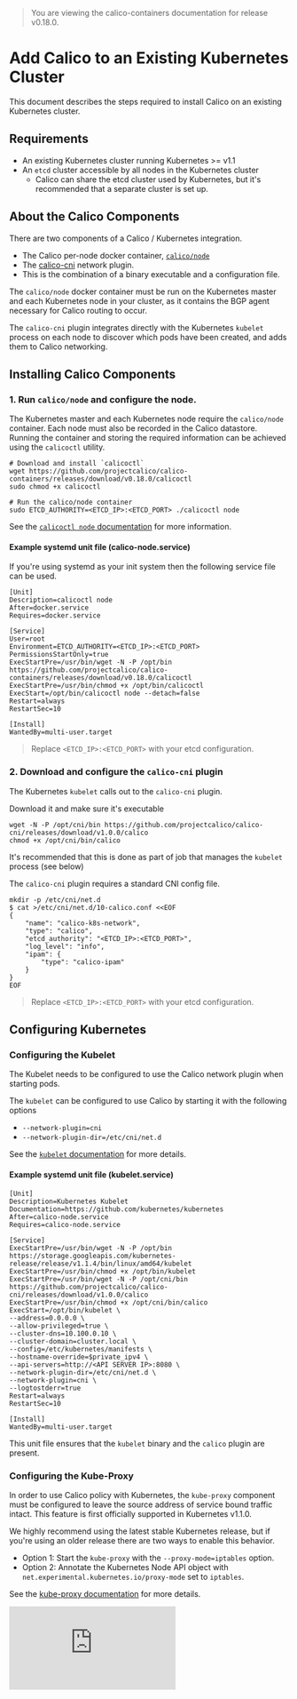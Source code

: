 > You are viewing the calico-containers documentation for release v0.18.0.

# Add Calico to an Existing Kubernetes Cluster

This document describes the steps required to install Calico on an existing
Kubernetes cluster.

## Requirements
- An existing Kubernetes cluster running Kubernetes >= v1.1
- An `etcd` cluster accessible by all nodes in the Kubernetes cluster
  - Calico can share the etcd cluster used by Kubernetes, but it's recommended
  that a separate cluster is set up.

## About the Calico Components

There are two components of a Calico / Kubernetes integration.
- The Calico per-node docker container, [`calico/node`](https://hub.docker.com/r/calico/node/)
- The [calico-cni](https://github.com/projectcalico/calico-cni) network plugin.
 - This is the combination of a binary executable and a configuration file.

The `calico/node` docker container must be run on the Kubernetes master and each
Kubernetes node in your cluster, as it contains the BGP agent necessary for Calico routing to occur.

The `calico-cni` plugin integrates directly with the Kubernetes `kubelet` process
on each node to discover which pods have been created, and adds them to Calico networking.

## Installing Calico Components
### 1. Run `calico/node` and configure the node.
The Kubernetes master and each Kubernetes node require the `calico/node` container.
Each node must also be recorded in the Calico datastore. Running the container and
storing the required information can be achieved using the `calicoctl` utility.

```
# Download and install `calicoctl`
wget https://github.com/projectcalico/calico-containers/releases/download/v0.18.0/calicoctl
sudo chmod +x calicoctl

# Run the calico/node container
sudo ETCD_AUTHORITY=<ETCD_IP>:<ETCD_PORT> ./calicoctl node
```

See the [`calicoctl node` documentation](../../calicoctl/node.md#calicoctl-node)
for more information.

#### Example systemd unit file (calico-node.service)
If you're using systemd as your init system then the following service file can be used.
```
[Unit]
Description=calicoctl node
After=docker.service
Requires=docker.service

[Service]
User=root
Environment=ETCD_AUTHORITY=<ETCD_IP>:<ETCD_PORT>
PermissionsStartOnly=true
ExecStartPre=/usr/bin/wget -N -P /opt/bin https://github.com/projectcalico/calico-containers/releases/download/v0.18.0/calicoctl
ExecStartPre=/usr/bin/chmod +x /opt/bin/calicoctl
ExecStart=/opt/bin/calicoctl node --detach=false
Restart=always
RestartSec=10

[Install]
WantedBy=multi-user.target
```
> Replace `<ETCD_IP>:<ETCD_PORT>` with your etcd configuration.

### 2. Download and configure the `calico-cni` plugin
The Kubernetes `kubelet` calls out to the `calico-cni` plugin.

Download it and make sure it's executable
```
wget -N -P /opt/cni/bin https://github.com/projectcalico/calico-cni/releases/download/v1.0.0/calico
chmod +x /opt/cni/bin/calico
```
It's recommended that this is done as part of job that manages the `kubelet` process (see below)

The `calico-cni` plugin requires a standard CNI config file.

```
mkdir -p /etc/cni/net.d
$ cat >/etc/cni/net.d/10-calico.conf <<EOF
{
    "name": "calico-k8s-network",
    "type": "calico",
    "etcd_authority": "<ETCD_IP>:<ETCD_PORT>",
    "log_level": "info",
    "ipam": {
        "type": "calico-ipam"
    }
}
EOF
```
> Replace `<ETCD_IP>:<ETCD_PORT>` with your etcd configuration.

## Configuring Kubernetes
### Configuring the Kubelet
The Kubelet needs to be configured to use the Calico network plugin when starting pods.

The `kubelet` can be configured to use Calico by starting it with the following options
- `--network-plugin=cni`
- `--network-plugin-dir=/etc/cni/net.d`

See the [`kubelet` documentation](http://kubernetes.io/docs/admin/kubelet/)
for more details.

#### Example systemd unit file (kubelet.service)
```
[Unit]
Description=Kubernetes Kubelet
Documentation=https://github.com/kubernetes/kubernetes
After=calico-node.service
Requires=calico-node.service

[Service]
ExecStartPre=/usr/bin/wget -N -P /opt/bin https://storage.googleapis.com/kubernetes-release/release/v1.1.4/bin/linux/amd64/kubelet
ExecStartPre=/usr/bin/chmod +x /opt/bin/kubelet
ExecStartPre=/usr/bin/wget -N -P /opt/cni/bin https://github.com/projectcalico/calico-cni/releases/download/v1.0.0/calico
ExecStartPre=/usr/bin/chmod +x /opt/cni/bin/calico
ExecStart=/opt/bin/kubelet \
--address=0.0.0.0 \
--allow-privileged=true \
--cluster-dns=10.100.0.10 \
--cluster-domain=cluster.local \
--config=/etc/kubernetes/manifests \
--hostname-override=$private_ipv4 \
--api-servers=http://<API SERVER IP>:8080 \
--network-plugin-dir=/etc/cni/net.d \
--network-plugin=cni \
--logtostderr=true
Restart=always
RestartSec=10

[Install]
WantedBy=multi-user.target
```

This unit file ensures that the `kubelet` binary and the `calico` plugin are present.

### Configuring the Kube-Proxy
In order to use Calico policy with Kubernetes, the `kube-proxy` component must
be configured to leave the source address of service bound traffic intact.
This feature is first officially supported in Kubernetes v1.1.0.

We highly recommend using the latest stable Kubernetes release, but if you're using an older release
there are two ways to enable this behavior.
- Option 1: Start the `kube-proxy` with the `--proxy-mode=iptables` option.
- Option 2: Annotate the Kubernetes Node API object with
`net.experimental.kubernetes.io/proxy-mode` set to `iptables`.

See the [kube-proxy documentation](http://kubernetes.io/docs/admin/kube-proxy/)
for more details.

[![Analytics](https://calico-ga-beacon.appspot.com/UA-52125893-3/calico-containers/docs/cni/kubernetes/KubernetesIntegration.md?pixel)](https://github.com/igrigorik/ga-beacon)
